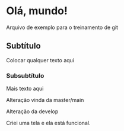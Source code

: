 # Olá, mundo!

Arquivo de exemplo para o treinamento de git

## Subtítulo

Colocar qualquer texto aqui

### Subsubtítulo

Mais texto aqui

Alteração vinda da master/main

Alteração da develop

Criei uma tela e ela está funcional.